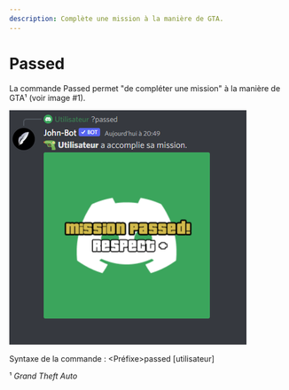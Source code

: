 ```yaml
---
description: Complète une mission à la manière de GTA.
---
```


# Passed

La commande Passed permet "de compléter une mission" à la manière de GTA¹ (voir image #1).

![Image #1](../../../.gitbook/assets/Passed.png)

Syntaxe de la commande : \<Préfixe>passed \[utilisateur]

¹ _Grand Theft Auto_
